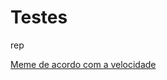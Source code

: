 # Testes
 rep

<html>
 <a href="https://alexaraujo10.github.io/Testes/modelo/modelo.html">Meme de acordo com a velocidade</a></html>